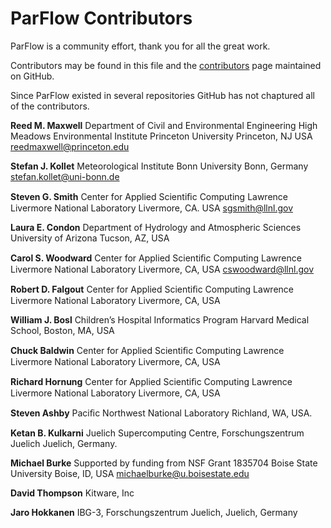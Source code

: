 # ParFlow Contributors

ParFlow is a community effort, thank you for all the great work.

Contributors may be found in this file and the 
[contributors](https://github.com/parflow/parflow/graphs/contributors)
page maintained on GitHub.

Since ParFlow existed in several repositories GitHub has not chaptured
all of the contributors.

**Reed M. Maxwell** 
Department of Civil and Environmental Engineering 
High Meadows Environmental Institute
Princeton University 
Princeton, NJ USA
reedmaxwell@princeton.edu

**Stefan J. Kollet**
Meteorological Institute
Bonn University
Bonn, Germany
stefan.kollet@uni-bonn.de

**Steven G. Smith**
Center for Applied Scientiﬁc Computing
Lawrence Livermore National Laboratory
Livermore, CA. USA
sgsmith@llnl.gov

**Laura E. Condon**
Department of Hydrology and Atmospheric Sciences
University of Arizona
Tucson, AZ, USA

**Carol S. Woodward**
Center for Applied Scientiﬁc Computing
Lawrence Livermore National Laboratory
Livermore, CA, USA
cswoodward@llnl.gov

**Robert D. Falgout**
Center for Applied Scientiﬁc Computing
Lawrence Livermore National Laboratory
Livermore, CA, USA

**William J. Bosl**
Children’s Hospital Informatics Program
Harvard Medical School,
Boston, MA, USA

**Chuck Baldwin**
Center for Applied Scientiﬁc Computing
Lawrence Livermore National Laboratory
Livermore, CA, USA

**Richard Hornung**
Center for Applied Scientiﬁc Computing
Lawrence Livermore National Laboratory
Livermore, CA, USA

**Steven Ashby**
Paciﬁc Northwest National Laboratory
Richland, WA, USA.

**Ketan B. Kulkarni**
Juelich Supercomputing Centre, Forschungszentrum Juelich
Juelich, Germany.

**Michael Burke**
Supported by funding from NSF Grant 1835704
Boise State University
Boise, ID, USA
michaelburke@u.boisestate.edu

**David Thompson**
Kitware, Inc

**Jaro Hokkanen**
IBG-3, Forschungszentrum Juelich,
Juelich, Germany
